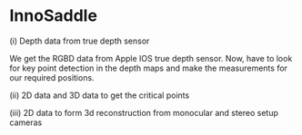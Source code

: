 # InnoSaddle

(i) Depth data from true depth sensor

We get the RGBD data from Apple IOS true depth sensor. Now, have to look for key point detection in the depth maps and make the measurements for our required positions.





(ii) 2D data and 3D data to get the critical points 







(iii) 2D data to form 3d reconstruction from monocular and stereo setup cameras
